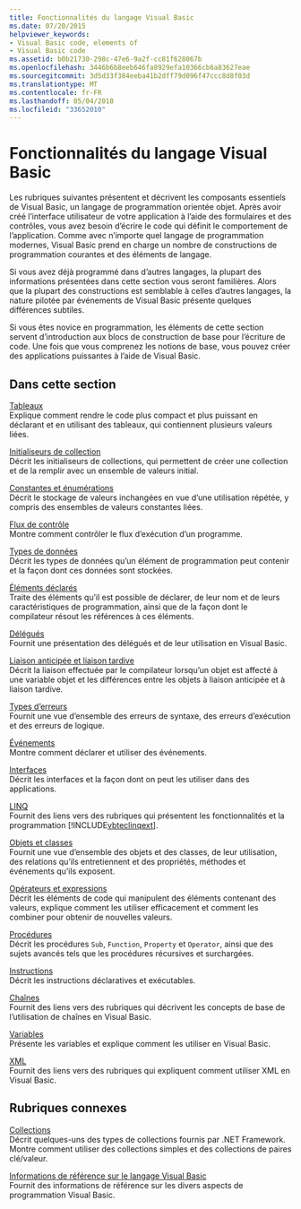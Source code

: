 ```yaml
---
title: Fonctionnalités du langage Visual Basic
ms.date: 07/20/2015
helpviewer_keywords:
- Visual Basic code, elements of
- Visual Basic code
ms.assetid: b0b21730-298c-47e6-9a2f-cc81f628067b
ms.openlocfilehash: 3446b6b8eeb646fa8929efa10366cb6a83627eae
ms.sourcegitcommit: 3d5d33f384eeba41b2dff79d096f47ccc8d8f03d
ms.translationtype: MT
ms.contentlocale: fr-FR
ms.lasthandoff: 05/04/2018
ms.locfileid: "33652010"
---
```

# <a name="visual-basic-language-features"></a>Fonctionnalités du langage Visual Basic
Les rubriques suivantes présentent et décrivent les composants essentiels de Visual Basic, un langage de programmation orientée objet. Après avoir créé l’interface utilisateur de votre application à l’aide des formulaires et des contrôles, vous avez besoin d’écrire le code qui définit le comportement de l’application. Comme avec n’importe quel langage de programmation modernes, Visual Basic prend en charge un nombre de constructions de programmation courantes et des éléments de langage.  
  
 Si vous avez déjà programmé dans d’autres langages, la plupart des informations présentées dans cette section vous seront familières. Alors que la plupart des constructions est semblable à celles d’autres langages, la nature pilotée par événements de Visual Basic présente quelques différences subtiles.  
  
 Si vous êtes novice en programmation, les éléments de cette section servent d’introduction aux blocs de construction de base pour l’écriture de code. Une fois que vous comprenez les notions de base, vous pouvez créer des applications puissantes à l’aide de Visual Basic.  
  
## <a name="in-this-section"></a>Dans cette section  
 [Tableaux](../../../visual-basic/programming-guide/language-features/arrays/index.md)  
 Explique comment rendre le code plus compact et plus puissant en déclarant et en utilisant des tableaux, qui contiennent plusieurs valeurs liées.  
  
 [Initialiseurs de collection](../../../visual-basic/programming-guide/language-features/collection-initializers/index.md)  
 Décrit les initialiseurs de collections, qui permettent de créer une collection et de la remplir avec un ensemble de valeurs initial.  
  
 [Constantes et énumérations](../../../visual-basic/programming-guide/language-features/constants-enums/index.md)  
 Décrit le stockage de valeurs inchangées en vue d’une utilisation répétée, y compris des ensembles de valeurs constantes liées.  
  
 [Flux de contrôle](../../../visual-basic/programming-guide/language-features/control-flow/index.md)  
 Montre comment contrôler le flux d’exécution d’un programme.  
  
 [Types de données](../../../visual-basic/programming-guide/language-features/data-types/index.md)  
 Décrit les types de données qu’un élément de programmation peut contenir et la façon dont ces données sont stockées.  
  
 [Éléments déclarés](../../../visual-basic/programming-guide/language-features/declared-elements/index.md)  
 Traite des éléments qu’il est possible de déclarer, de leur nom et de leurs caractéristiques de programmation, ainsi que de la façon dont le compilateur résout les références à ces éléments.  
  
 [Délégués](../../../visual-basic/programming-guide/language-features/delegates/index.md)  
 Fournit une présentation des délégués et de leur utilisation en Visual Basic.  
  
 [Liaison anticipée et liaison tardive](../../../visual-basic/programming-guide/language-features/early-late-binding/index.md)  
 Décrit la liaison effectuée par le compilateur lorsqu’un objet est affecté à une variable objet et les différences entre les objets à liaison anticipée et à liaison tardive.  
  
 [Types d’erreurs](../../../visual-basic/programming-guide/language-features/error-types.md)  
 Fournit une vue d’ensemble des erreurs de syntaxe, des erreurs d’exécution et des erreurs de logique.  
  
 [Événements](../../../visual-basic/programming-guide/language-features/events/index.md)  
 Montre comment déclarer et utiliser des événements.  
  
 [Interfaces](../../../visual-basic/programming-guide/language-features/interfaces/index.md)  
 Décrit les interfaces et la façon dont on peut les utiliser dans des applications.  
  
 [LINQ](../../../visual-basic/programming-guide/language-features/linq/index.md)  
 Fournit des liens vers des rubriques qui présentent les fonctionnalités et la programmation [!INCLUDE[vbteclinqext](~/includes/vbteclinqext-md.md)].  
  
 [Objets et classes](../../../visual-basic/programming-guide/language-features/objects-and-classes/index.md)  
 Fournit une vue d’ensemble des objets et des classes, de leur utilisation, des relations qu’ils entretiennent et des propriétés, méthodes et événements qu’ils exposent.  
  
 [Opérateurs et expressions](../../../visual-basic/programming-guide/language-features/operators-and-expressions/index.md)  
 Décrit les éléments de code qui manipulent des éléments contenant des valeurs, explique comment les utiliser efficacement et comment les combiner pour obtenir de nouvelles valeurs.  
  
 [Procédures](../../../visual-basic/programming-guide/language-features/procedures/index.md)  
 Décrit les procédures `Sub`, `Function`, `Property` et `Operator`, ainsi que des sujets avancés tels que les procédures récursives et surchargées.  
  
 [Instructions](../../../visual-basic/programming-guide/language-features/statements.md)  
 Décrit les instructions déclaratives et exécutables.  
  
 [Chaînes](../../../visual-basic/programming-guide/language-features/strings/index.md)  
 Fournit des liens vers des rubriques qui décrivent les concepts de base de l’utilisation de chaînes en Visual Basic.  
  
 [Variables](../../../visual-basic/programming-guide/language-features/variables/index.md)  
 Présente les variables et explique comment les utiliser en Visual Basic.  
  
 [XML](../../../visual-basic/programming-guide/language-features/xml/index.md)  
 Fournit des liens vers des rubriques qui expliquent comment utiliser XML en Visual Basic.  
  
## <a name="related-sections"></a>Rubriques connexes  
 [Collections](http://msdn.microsoft.com/library/e76533a9-5033-4a0b-b003-9c2be60d185b)  
 Décrit quelques-uns des types de collections fournis par .NET Framework. Montre comment utiliser des collections simples et des collections de paires clé/valeur.  
  
 [Informations de référence sur le langage Visual Basic](../../../visual-basic/language-reference/index.md)  
 Fournit des informations de référence sur les divers aspects de programmation Visual Basic.
